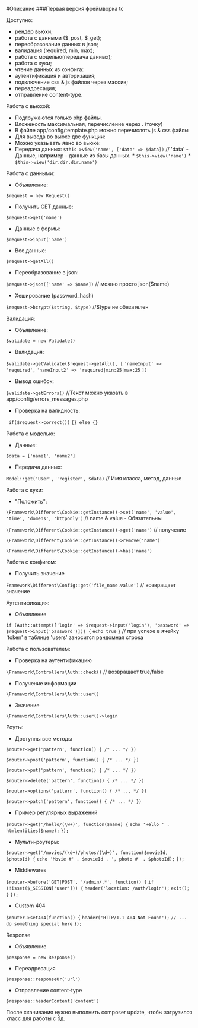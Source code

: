 #Описание
<addr>
###Первая версия фреймворка tc

Доступно:
  * рендер вьюхи;
  * работа с данными ($_post, $_get);
  * переобразование данных в json;
  * валидация (required, min, max);
  * работа с моделью(передача данных);
  * работа с куки;
  * чтение данных из конфига:
  * аутентификация и авторизация;
  * подключение css & js файлов через массив;
  * переадресация;
  * отправление content-type.



Работа с вьюхой:
   * Подгружаются только php файлы.
   * Вложеность максимальная, перечисление через . (точку)
   * В файле app/config/template.php можно перечислять js & css файлы
   * Для вывода во вьюхе две функции: <?loadCss()?> <?loadJs?>
   * Можно указывать явно во вьюхе: <?assets('images/name.png')?>
   * Передача данных:
`$this->view('name', ['data' => $data])` // 'data' - Данные, например - данные из базы данных.
    * `$this->view('name')`
    * `$this->view('dir.dir.dir.name')`



Работа с данными:

* Объявление:

`$request = new Request()`

* Получить GET данные:

`$request->get('name')`

* Данные с формы:

`$request->input('name')`

* Все данные:

`$request->getAll()`
* Переобразование в json:

`$request->json(['name' => $name])` // можно просто json($name)

* Хеширование (password_hash)

`$request->bcrypt($string, $type)` //$type не обязателен



Валидация:

* Объявление:

`$validate = new Validate()`

* Валидация:

`$validate->getValidate($request->getAll(), [`
`'nameInput' => 'required',`
`'nameInput2' => 'required|min:25|max:25`
`])`

* Вывод ошибок:

`$validate->getErrors()` //Текст можно указать в app/config/errors_messages.php

* Проверка на валидность:

` if($request->correct())`
`{} else {}`



Работа с моделью:

* Данные:

`$data = ['name1', 'name2']`

* Передача данных:

`Model::get('User', 'register', $data)` // Имя класса, метод, данные




Работа с куки:

* "Положить":

`\Framework\Different\Cookie::getInstance()->set('name', 'value', 'time', 'domens', 'httponly')` // name & value - Обязательны

`\Framework\Different\Cookie::getInstance()->get('name')` // получение

`\Framework\Different\Cookie::getInstance()->remove('name')`

`\Framework\Different\Cookie::getInstance()->has('name')`




Работа с конфигом:

* Получить значение

`Framework\Different\Config::get('file_name.value')` // возвращает значение




Аутентификация:

* Объявление

`if (Auth::attempt(['login' => $request->input('login'), 'password' => $request->input('password')])) {`
`echo true`
`}` // при успехе в ячейку 'token' в таблице 'users' заносится рандомная строка




Работа с пользователем:

* Проверка на аутентификацию

`\Framework\Controllers\Auth::check()` // возвращает true/false

* Получение информации

`\Framework\Controllers\Auth::user()`

* Значение

`\Framework\Controllers\Auth::user()->login`




Роуты:

* Доступны все методы

`$router->get('pattern', function() { /* ... */ })`

`$router->post('pattern', function() { /* ... */ })`

`$router->put('pattern', function() { /* ... */ })`

`$router->delete('pattern', function() { /* ... */ })`

`$router->options('pattern', function() { /* ... */ })`

`$router->patch('pattern', function() { /* ... */ })`

* Пример регулярных выражений

`$router->get('/hello/(\w+)', function($name) {`
`echo 'Hello ' . htmlentities($name);`
`});`

* Мульти-роутеры:

`$router->get('/movies/(\d+)/photos/(\d+)', function($movieId, $photoId) {`
`echo 'Movie #' . $movieId . ', photo #' . $photoId);`
`});`

* Middlewares

`$router->before('GET|POST', '/admin/.*', function() {`
   `if (!isset($_SESSION['user'])) {`
   `header('location: /auth/login');`
   `exit();`
  `}`
`});`

* Custom 404

`$router->set404(function() {`
`header('HTTP/1.1 404 Not Found');`
`// ... do something special here`
`});`




Response

* Объявление

`$response = new Response()`

* Переадресация

`$response::responseUr('url')`

* Отправление content-type

`$response::headerContent('content')`



После скачивания нужно выполнить composer update, чтобы загрузился класс для работы с бд.